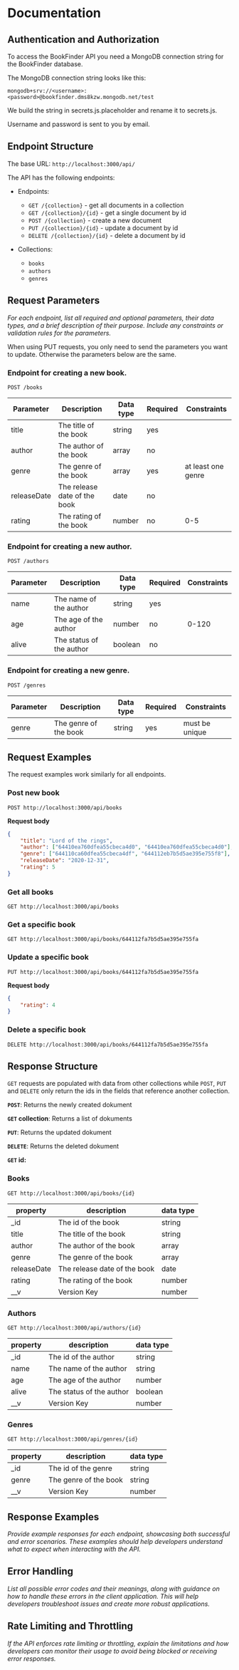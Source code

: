 # Documentation




## Authentication and Authorization

To access the BookFinder API you need a MongoDB connection string for the BookFinder database. 

The MongoDB connection string looks like this:

`mongodb+srv://<username>:<password>@bookfinder.dms8kzw.mongodb.net/test` 

We build the string in secrets.js.placeholder and rename it to secrets.js.

Username and password is sent to you by email.

## Endpoint Structure

The base URL: `http://localhost:3000/api/`

The API has the following endpoints:
 
- Endpoints: 
    - `GET /{collection}` - get all documents in a collection
    - `GET /{collection}/{id}` - get a single document by id
    - `POST /{collection}` - create a new document
    - `PUT /{collection}/{id}` - update a document by id
    - `DELETE /{collection}/{id}` - delete a document by id

- Collections: 
    - `books`
    - `authors`
    - `genres`

## Request Parameters

*For each endpoint, list all required and optional parameters, their data types, and a brief description of their purpose. Include any constraints or validation rules for the parameters.*

When using PUT requests, you only need to send the parameters you want to update. Otherwise the parameters below are the same.

### Endpoint for creating a new book.

`POST /books`

Parameter | Description | Data type | Required | Constraints
--- | --- | --- | --- | ---
title | The title of the book | string | yes |
author | The author of the book | array | no |
genre | The genre of the book | array | yes | at least one genre
releaseDate | The release date of the book | date | no |
rating | The rating of the book | number | no | 0-5

### Endpoint for creating a new author. 

`POST /authors`

Parameter | Description | Data type | Required | Constraints
--- | --- | --- | --- | ---
name | The name of the author | string | yes |
age | The age of the author | number | no | 0-120
alive | The status of the author | boolean | no |

### Endpoint for creating a new genre.

`POST /genres`

Parameter | Description | Data type | Required | Constraints
--- | --- | --- | --- | ---
genre | The genre of the book | string | yes | must be unique

## Request Examples

The request examples work similarly for all endpoints.

### Post new book

`POST http://localhost:3000/api/books`

**Request body**
```json
{
    "title": "Lord of the rings",
    "author": ["64410ea760dfea55cbeca4d0", "64410ea760dfea55cbeca4d0"],
    "genre": ["644110ca60dfea55cbeca4df", "644112eb7b5d5ae395e755f8"],
    "releaseDate": "2020-12-31",
    "rating": 5
}
```

### Get all books

`GET http://localhost:3000/api/books`

### Get a specific book

`GET http://localhost:3000/api/books/644112fa7b5d5ae395e755fa`

### Update a specific book

`PUT http://localhost:3000/api/books/644112fa7b5d5ae395e755fa`

**Request body**
```json
{
    "rating": 4
}
```

### Delete a specific book

`DELETE http://localhost:3000/api/books/644112fa7b5d5ae395e755fa`

## Response Structure

`GET` requests are populated with data from other collections while `POST`, `PUT` and `DELETE` only return the ids in the fields that reference another collection.

**`POST`**: Returns the newly created dokument

**`GET` collection**: Returns a list of dokuments

**`PUT`**: Returns the updated dokument

**`DELETE`**: Returns the deleted dokument

**`GET` id:**

### Books

`GET http://localhost:3000/api/books/{id}`

property | description | data type
--- | --- | ---
_id | The id of the book | string
title | The title of the book | string
author | The author of the book | array
genre | The genre of the book | array
releaseDate | The release date of the book | date
rating | The rating of the book | number
__v | Version Key | number

### Authors

`GET http://localhost:3000/api/authors/{id}` 

property | description | data type
--- | --- | ---
_id | The id of the author | string
name | The name of the author | string
age | The age of the author | number
alive | The status of the author | boolean
__v | Version Key | number

### Genres 

`GET http://localhost:3000/api/genres/{id}`

property | description | data type
--- | --- | ---
_id | The id of the genre | string
genre | The genre of the book | string
__v | Version Key | number

## Response Examples

*Provide example responses for each endpoint, showcasing both successful and error scenarios. These examples should help developers understand what to expect when interacting with the API.*



## Error Handling

*List all possible error codes and their meanings, along with guidance on how to handle these errors in the client application. This will help developers troubleshoot issues and create more robust applications.*

## Rate Limiting and Throttling

*If the API enforces rate limiting or throttling, explain the limitations and how developers can monitor their usage to avoid being blocked or receiving error responses.*